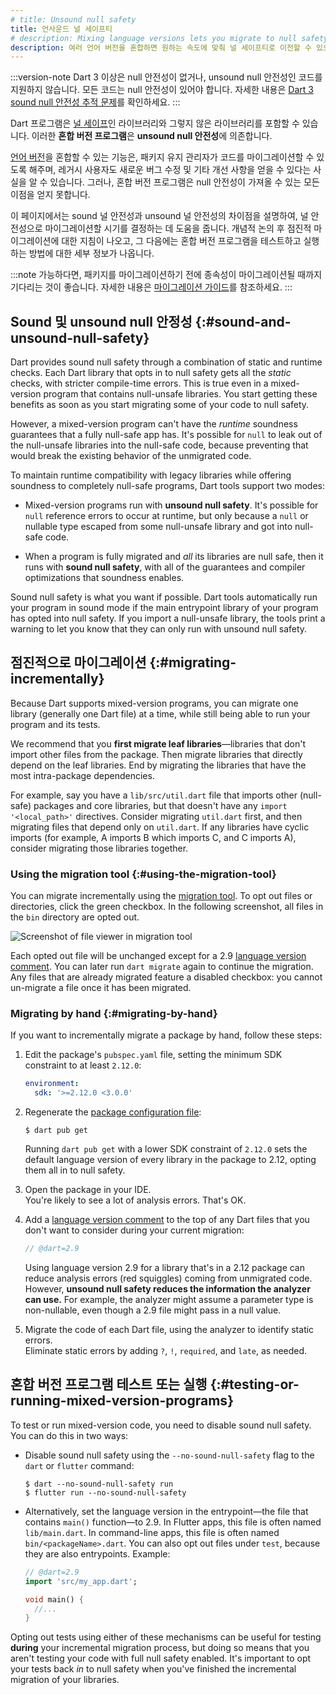 ```yaml
---
# title: Unsound null safety
title: 언사운드 널 세이프티
# description: Mixing language versions lets you migrate to null safety at your own pace, with some of the benefits of null safety.
description: 여러 언어 버전을 혼합하면 원하는 속도에 맞춰 널 세이프티로 이전할 수 있으며, 널 세이프티의 이점을 누릴 수 있습니다.
---
```


:::version-note
Dart 3 이상은 null 안전성이 없거나, unsound null 안전성인 코드를 지원하지 않습니다. 
모든 코드는 null 안전성이 있어야 합니다. 
자세한 내용은 [Dart 3 sound null 안전성 추적 문제][Dart 3 sound null safety tracking issue]를 확인하세요.
:::

Dart 프로그램은 [널 세이프][null safe]인 라이브러리와 그렇지 않은 라이브러리를 포함할 수 있습니다. 
이러한 **혼합 버전 프로그램**은 **unsound null 안전성**에 의존합니다.

[null safe]: /null-safety
[migrated]: /null-safety#migrate
[Dart 3 sound null safety tracking issue]: {{site.repo.dart.sdk}}/issues/49530

[언어 버전][language versions]을 혼합할 수 있는 기능은, 
패키지 유지 관리자가 코드를 마이그레이션할 수 있도록 해주며, 
레거시 사용자도 새로운 버그 수정 및 기타 개선 사항을 얻을 수 있다는 사실을 알 수 있습니다. 
그러나, 혼합 버전 프로그램은 null 안전성이 가져올 수 있는 모든 이점을 얻지 못합니다.

[language versions]: /guides/language/evolution#language-versioning

이 페이지에서는 sound 널 안전성과 unsound 널 안전성의 차이점을 설명하여, 
널 안전성으로 마이그레이션할 시기를 결정하는 데 도움을 줍니다. 
개념적 논의 후 점진적 마이그레이션에 대한 지침이 나오고, 
그 다음에는 혼합 버전 프로그램을 테스트하고 실행하는 방법에 대한 세부 정보가 나옵니다.

:::note
가능하다면, 패키지를 마이그레이션하기 전에 종속성이 마이그레이션될 때까지 기다리는 것이 좋습니다. 
자세한 내용은 [마이그레이션 가이드][migration guide]를 참조하세요.
:::

[migration guide]: /null-safety/migration-guide


## Sound 및 unsound null 안정성 {:#sound-and-unsound-null-safety}

Dart provides sound null safety through a combination of
static and runtime checks.
Each Dart library that opts in to null safety gets
all the _static_ checks, with stricter compile-time errors.
This is true even in a mixed-version program that contains
null-unsafe libraries.
You start getting these benefits
as soon as you start migrating some of your code to null safety.

However, a mixed-version program can't have the
_runtime_ soundness guarantees that a fully null-safe app has.
It's possible for `null` to leak out of the null-unsafe libraries
into the null-safe code, because
preventing that would break the existing behavior of the unmigrated code.

To maintain runtime compatibility with legacy libraries
while offering soundness to completely null-safe programs,
Dart tools support two modes:

* Mixed-version programs run with **unsound null safety**.
  It's possible for `null` reference errors to occur at runtime,
  but only because a `null` or nullable type escaped from
  some null-unsafe library and got into null-safe code.

* When a program is fully migrated and _all_ its libraries are null safe,
  then it runs with **sound null safety**, with
  all of the guarantees and compiler optimizations that soundness enables.

Sound null safety is what you want if possible.
Dart tools automatically run your program in sound mode if
the main entrypoint library of your program has opted into null safety.
If you import a null-unsafe library,
the tools print a warning to let you know that
they can only run with unsound null safety.


## 점진적으로 마이그레이션 {:#migrating-incrementally}

Because Dart supports mixed-version programs,
you can migrate one library (generally one Dart file) at a time,
while still being able to run your program and its tests.

We recommend that you **first migrate leaf libraries**—libraries 
that don't import other files from the package.
Then migrate libraries that directly depend on the leaf libraries.
End by migrating the libraries that have the most
intra-package dependencies.

For example, say you have a `lib/src/util.dart` file
that imports other (null-safe) packages and core libraries,
but that doesn't have any `import '<local_path>'` directives.
Consider migrating `util.dart` first,
and then migrating files that depend only on `util.dart`.
If any libraries have cyclic imports
(for example, A imports B which imports C, and C imports A),
consider migrating those libraries together.

### Using the migration tool {:#using-the-migration-tool}

You can migrate incrementally using the
[migration tool][].
To opt out files or directories, click the green checkbox.
In the following screenshot,
all files in the `bin` directory are opted out.

![Screenshot of file viewer in migration tool](/assets/img/null-safety/migration-tool-incremental.png)

[migration tool]: /null-safety/migration-guide#step2-migrate

Each opted out file will be unchanged
except for a 2.9 [language version comment][].
You can later run `dart migrate` again to continue the migration.
Any files that are already migrated feature a disabled checkbox:
you cannot un-migrate a file once it has been migrated.

### Migrating by hand {:#migrating-by-hand}

If you want to incrementally migrate a package by hand, follow these steps:

1. Edit the package's `pubspec.yaml` file,
   setting the minimum SDK constraint to at least `2.12.0`:

   ```yaml
   environment:
     sdk: '>=2.12.0 <3.0.0'
   ```

2. Regenerate the [package configuration file][]:

   ```console
   $ dart pub get
   ```

   [package configuration file]: {{site.repo.dart.lang}}/blob/main/accepted/2.8/language-versioning/package-config-file-v2.md

   Running `dart pub get` with a lower SDK constraint of `2.12.0`
   sets the default language version of
   every library in the package to 2.12,
   opting them all in to null safety.

3. Open the package in your IDE. <br>
   You're likely to see a lot of analysis errors.
   That's OK.

4. Add a [language version comment][] to the top of
   any Dart files that you don't want to consider during your current migration:
   
   ```dart
   // @dart=2.9
   ```

   Using language version 2.9 for a library that's in a 2.12 package
   can reduce analysis errors (red squiggles) coming from unmigrated code.
   However, **unsound null safety reduces the
   information the analyzer can use.**
   For example, the analyzer might assume a
   parameter type is non-nullable,
   even though a 2.9 file might pass in a null value.

5. Migrate the code of each Dart file,
   using the analyzer to identify static errors. <br>
   Eliminate static errors by adding `?`, `!`, `required`, and `late`,
   as needed.


## 혼합 버전 프로그램 테스트 또는 실행 {:#testing-or-running-mixed-version-programs}

To test or run mixed-version code,
you need to disable sound null safety.
You can do this in two ways:

* Disable sound null safety using the `--no-sound-null-safety` flag
  to the `dart` or `flutter` command:

  ```console
  $ dart --no-sound-null-safety run
  $ flutter run --no-sound-null-safety
  ```

* Alternatively, set the language version in the 
  entrypoint—the file that contains `main()` function—to 2.9.
  In Flutter apps, this file is often named `lib/main.dart`.
  In command-line apps, this file is often named `bin/<packageName>.dart`.
  You can also opt out files under `test`,
  because they are also entrypoints.
  Example:

  ```dart
  // @dart=2.9
  import 'src/my_app.dart';

  void main() {
    //...
  }
  ```
  
Opting out tests using either of these mechanisms can be useful
for testing **during** your incremental migration process,
but doing so means that you aren't testing your code with
full null safety enabled.
It's important to opt your tests back _in_ to null safety
when you've finished the incremental migration of your libraries.


[language version comment]: /guides/language/evolution#per-library-language-version-selection
